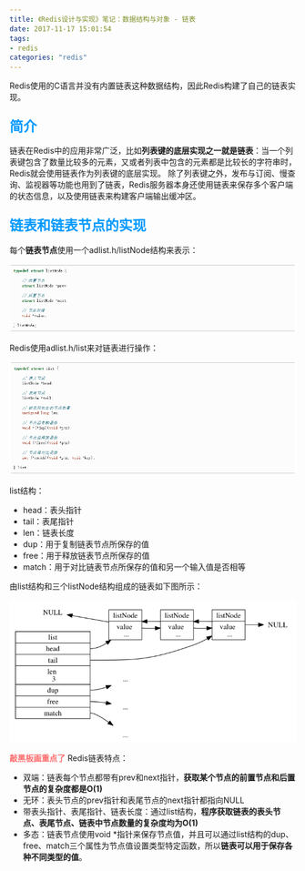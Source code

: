 ```yaml
---
title: 《Redis设计与实现》笔记：数据结构与对象 - 链表
date: 2017-11-17 15:01:54
tags:
- redis
categories: "redis"
---
```

Redis使用的C语言并没有内置链表这种数据结构，因此Redis构建了自己的链表实现。
<!--more-->

### <font color=#0099ff size=5>简介</font>
链表在Redis中的应用非常广泛，比如**列表键的底层实现之一就是链表**：当一个列表键包含了数量比较多的元素，又或者列表中包含的元素都是比较长的字符串时，Redis就会使用链表作为列表键的底层实现。
除了列表键之外，发布与订阅、慢查询、监视器等功能也用到了链表，Redis服务器本身还使用链表来保存多个客户端的状态信息，以及使用链表来构建客户端输出缓冲区。

### <font color=#0099ff size=5>链表和链表节点的实现</font>
每个**链表节点**使用一个adlist.h/listNode结构来表示：<div align=center>![listnode](/img/2017/11/17/listnode.png)</div>

Redis使用adlist.h/list来对链表进行操作：<div align=center>![list](/img/2017/11/17/list.png)</div>

list结构：
- head：表头指针
- tail：表尾指针
- len：链表长度
- dup：用于复制链表节点所保存的值
- free：用于释放链表节点所保存的值
- match：用于对比链表节点所保存的值和另一个输入值是否相等

由list结构和三个listNode结构组成的链表如下图所示：<div align=center>![list+listnode](/img/2017/11/17/list+listnode.png)</div>

<font color=#FF6A6A>**敲黑板画重点了**</font>
Redis链表特点：
- 双端：链表每个节点都带有prev和next指针，**获取某个节点的前置节点和后置节点的复杂度都是O(1)**
- 无环：表头节点的prev指针和表尾节点的next指针都指向NULL
- 带表头指针、表尾指针、链表长度：通过list结构，**程序获取链表的表头节点、表尾节点、链表中节点数量的复杂度均为O(1)**
- 多态：链表节点使用void *指针来保存节点值，并且可以通过list结构的dup、free、match三个属性为节点值设置类型特定函数，所以**链表可以用于保存各种不同类型的值**。
